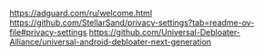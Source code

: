 https://adguard.com/ru/welcome.html
https://github.com/StellarSand/privacy-settings?tab=readme-ov-file#privacy-settings
https://github.com/Universal-Debloater-Alliance/universal-android-debloater-next-generation
